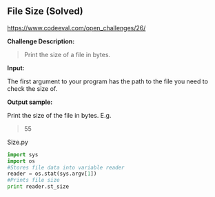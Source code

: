 File Size (**Solved**)
------------------------
https://www.codeeval.com/open_challenges/26/

**Challenge Description:**

>Print the size of a file in bytes.

**Input:**

The first argument to your program has the path to the file you need to check the size of.

**Output sample:**

Print the size of the file in bytes. E.g.

>55

Size.py
```python
import sys
import os
#Stores file data into variable reader
reader = os.stat(sys.argv[1])
#Prints file size
print reader.st_size
```
